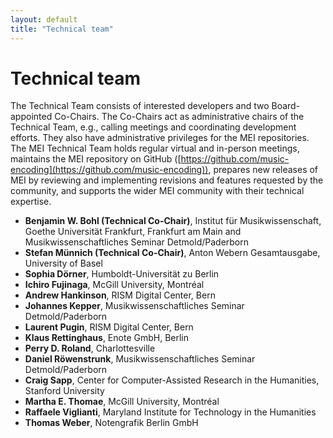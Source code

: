 ```yaml
---
layout: default
title: "Technical team"
---
```

# Technical team

The Technical Team consists of interested developers and two Board-appointed Co-Chairs. The Co-Chairs act as administrative chairs of the Technical Team, e.g., calling meetings and coordinating development efforts. They also have administrative privileges for the MEI repositories. The MEI Technical Team holds regular virtual and in-person meetings, maintains the MEI repository on GitHub ([https://github.com/music-encoding](https://github.com/music-encoding)), prepares new releases of MEI by reviewing and implementing revisions and features requested by the community, and supports the wider MEI community with their technical expertise.

* **Benjamin W. Bohl (Technical Co-Chair)**, Institut für Musikwissenschaft, Goethe Universität Frankfurt, Frankfurt am Main and Musikwissenschaftliches Seminar Detmold/Paderborn
* **Stefan Münnich (Technical Co-Chair)**, Anton Webern Gesamtausgabe, University of Basel
* **Sophia Dörner**, Humboldt-Universität zu Berlin
* **Ichiro Fujinaga**, McGill University, Montréal
* **Andrew Hankinson**, RISM Digital Center, Bern
* **Johannes Kepper**, Musikwissenschaftliches Seminar Detmold/Paderborn
* **Laurent Pugin**, RISM Digital Center, Bern
* **Klaus Rettinghaus**, Enote GmbH, Berlin
* **Perry D. Roland**, Charlottesville
* **Daniel Röwenstrunk**, Musikwissenschaftliches Seminar Detmold/Paderborn
* **Craig Sapp**, Center for Computer-Assisted Research in the Humanities, Stanford University
* **Martha E. Thomae**, McGill University, Montréal
* **Raffaele Viglianti**, Maryland Institute for Technology in the Humanities
* **Thomas Weber**, Notengrafik Berlin GmbH
